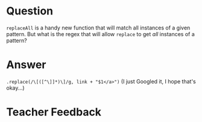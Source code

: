 # Question
`replaceAll` is a handy new function that will match all instances of a given pattern. But what is the regex that will allow `replace` to get *all* instances of a pattern?

# Answer
`.replace(/\[([^\]]*)\]/g, link + "$1</a>")`
(I just Googled it, I hope that's okay...)

# Teacher Feedback